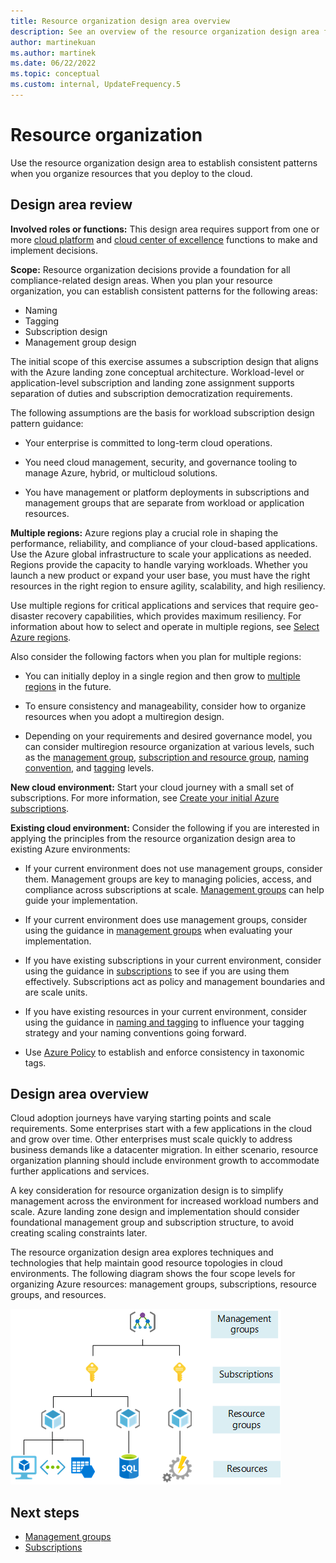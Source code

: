 ```yaml
---
title: Resource organization design area overview
description: See an overview of the resource organization design area for cloud deployments.
author: martinekuan
ms.author: martinek
ms.date: 06/22/2022
ms.topic: conceptual
ms.custom: internal, UpdateFrequency.5
---
```


# Resource organization

Use the resource organization design area to establish consistent patterns when you organize resources that you deploy to the cloud.

## Design area review

**Involved roles or functions:** This design area requires support from one or more [cloud platform](../../../organize/cloud-platform.md) and [cloud center of excellence](../../../organize/cloud-center-of-excellence.md) functions to make and implement decisions.

**Scope:** Resource organization decisions provide a foundation for all compliance-related design areas. When you plan your resource organization, you can establish consistent patterns for the following areas:

- Naming
- Tagging
- Subscription design
- Management group design

The initial scope of this exercise assumes a subscription design that aligns with the Azure landing zone conceptual architecture. Workload-level or application-level subscription and landing zone assignment supports separation of duties and subscription democratization requirements.

The following assumptions are the basis for workload subscription design pattern guidance:

- Your enterprise is committed to long-term cloud operations.

- You need cloud management, security, and governance tooling to manage Azure, hybrid, or multicloud solutions.
- You have management or platform deployments in subscriptions and management groups that are separate from workload or application resources.

**Multiple regions:** Azure regions play a crucial role in shaping the performance, reliability, and compliance of your cloud-based applications. Use the Azure global infrastructure to scale your applications as needed. Regions provide the capacity to handle varying workloads. Whether you launch a new product or expand your user base, you must have the right resources in the right region to ensure agility, scalability, and high resiliency.

Use multiple regions for critical applications and services that require geo-disaster recovery capabilities, which provides maximum resiliency. For information about how to select and operate in multiple regions, see [Select Azure regions](/azure/cloud-adoption-framework/ready/considerations/regions).

Also consider the following factors when you plan for multiple regions:

- You can initially deploy in a single region and then grow to [multiple regions](../../considerations/regions.md) in the future.

- To ensure consistency and manageability, consider how to organize resources when you adopt a multiregion design.  
- Depending on your requirements and desired governance model, you can consider multiregion resource organization at various levels, such as the [management group](resource-org-management-groups.md), [subscription and resource group](resource-org-subscriptions.md), [naming convention](../../azure-best-practices/resource-naming.md), and [tagging](../../azure-best-practices/resource-tagging.md) levels.

**New cloud environment:** Start your cloud journey with a small set of subscriptions. For more information, see [Create your initial Azure subscriptions](../../azure-best-practices/initial-subscriptions.md).

**Existing cloud environment:** Consider the following if you are interested in applying the principles from the resource organization design area to existing Azure environments:

- If your current environment does not use management groups, consider them. Management groups are key to managing policies, access, and compliance across subscriptions at scale. [Management groups](resource-org-management-groups.md) can help guide your implementation.

- If your current environment does use management groups, consider using the guidance in [management groups](resource-org-management-groups.md) when evaluating your implementation.
- If you have existing subscriptions in your current environment, consider using the guidance in [subscriptions](resource-org-subscriptions.md) to see if you are using them effectively. Subscriptions act as policy and management boundaries and are scale units.
- If you have existing resources in your current environment, consider using the guidance in [naming and tagging](../../azure-best-practices/naming-and-tagging.md) to influence your tagging strategy and your naming conventions going forward.
- Use [Azure Policy](/azure/azure-resource-manager/management/tag-policies) to establish and enforce consistency in taxonomic tags.

## Design area overview

Cloud adoption journeys have varying starting points and scale requirements. Some enterprises start with a few applications in the cloud and grow over time. Other enterprises must scale quickly to address business demands like a datacenter migration. In either scenario, resource organization planning should include environment growth to accommodate further applications and services.

A key consideration for resource organization design is to simplify management across the environment for increased workload numbers and scale. Azure landing zone design and implementation should consider foundational management group and subscription structure, to avoid creating scaling constraints later.

The resource organization design area explores techniques and technologies that help maintain good resource topologies in cloud environments. The following diagram shows the four scope levels for organizing Azure resources: management groups, subscriptions, resource groups, and resources.

![Diagram that shows the four scope levels for organizing Azure resources.](../../azure-setup-guide/media/organize-resources/scope-levels.png)

## Next steps

- [Management groups](./resource-org-management-groups.md)
- [Subscriptions](./resource-org-subscriptions.md)
